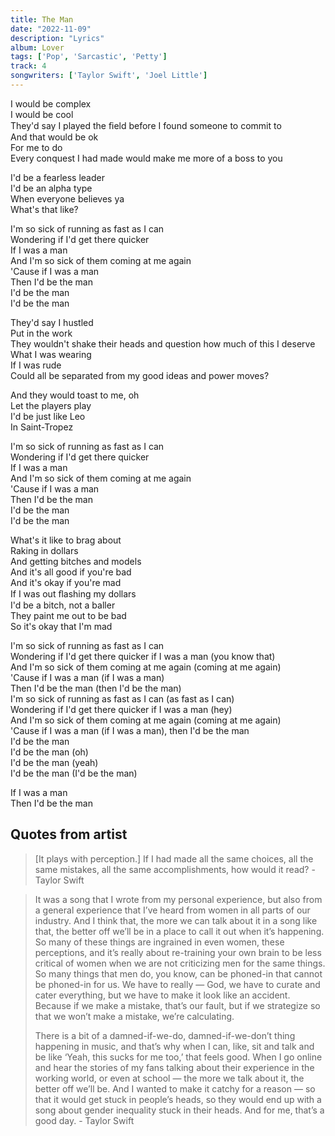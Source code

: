 ```yaml
---
title: The Man
date: "2022-11-09"
description: "Lyrics"
album: Lover
tags: ['Pop', 'Sarcastic', 'Petty']
track: 4
songwriters: ['Taylor Swift', 'Joel Little']
---
```

<p className="verse-one">
I would be complex <br />
I would be cool <br />
They'd say I played the ﬁeld before I found someone to commit to <br />
And that would be ok <br />
For me to do <br />
Every conquest I had made would make me more of a boss to you <br />
</p>
<p className="pre-chorus">
I'd be a fearless leader <br />
I'd be an alpha type <br />
When everyone believes ya <br />
What's that like? <br />
</p>
<p className="chorus">
I'm so sick of running as fast as I can <br />
Wondering if I'd get there quicker <br />
If I was a man <br />
And I'm so sick of them coming at me again <br />
'Cause if I was a man <br />
Then I'd be the man <br />
I'd be the man <br />
I'd be the man <br />
</p>
<p className="verse-two">
They'd say I hustled <br />
Put in the work <br />
They wouldn't shake their heads and question how much of this I deserve <br />
What I was wearing <br />
If I was rude <br />
Could all be separated from my good ideas and power moves? <br />
</p>
<p className="pre-chorus">
And they would toast to me, oh <br />
Let the players play <br />
I'd be just like Leo <br />
In Saint-Tropez <br />
</p>
<p className="chorus">
I'm so sick of running as fast as I can <br />
Wondering if I'd get there quicker <br />
If I was a man <br />
And I'm so sick of them coming at me again <br />
'Cause if I was a man <br />
Then I'd be the man <br />
I'd be the man <br />
I'd be the man <br />
</p>
<p className="bridge">
What's it like to brag about <br />
Raking in dollars <br />
And getting bitches and models <br />
And it's all good if you're bad <br />
And it's okay if you're mad <br />
If I was out ﬂashing my dollars <br />
I'd be a bitch, not a baller <br />
They paint me out to be bad <br />
So it's okay that I'm mad <br />
</p>
<p className="chorus">
I'm so sick of running as fast as I can <br />
Wondering if I'd get there quicker if I was a man (you know that) <br />
And I'm so sick of them coming at me again (coming at me again) <br />
'Cause if I was a man (if I was a man) <br />
Then I'd be the man (then I'd be the man) <br />
I'm so sick of running as fast as I can (as fast as I can) <br />
Wondering if I'd get there quicker if I was a man (hey) <br />
And I'm so sick of them coming at me again (coming at me again) <br />
'Cause if I was a man (if I was a man), then I'd be the man <br />
I'd be the man <br />
I'd be the man (oh) <br />
I'd be the man (yeah) <br />
I'd be the man (I'd be the man) <br />
</p>
<p className="outro">
If I was a man <br />
Then I'd be the man <br />
</p>


## Quotes from artist

<blockquote>
[It plays with perception.] If I had made all the same choices, all the same mistakes, all the same accomplishments, how would it read? - Taylor Swift
</blockquote>

<blockquote>
It was a song that I wrote from my personal experience, but also from a general experience that I’ve heard from women in all parts of our industry. And I think that, the more we can talk about it in a song like that, the better off we’ll be in a place to call it out when it’s happening. So many of these things are ingrained in even women, these perceptions, and it’s really about re-training your own brain to be less critical of women when we are not criticizing men for the same things. So many things that men do, you know, can be phoned-in that cannot be phoned-in for us. We have to really — God, we have to curate and cater everything, but we have to make it look like an accident. Because if we make a mistake, that’s our fault, but if we strategize so that we won’t make a mistake, we’re calculating.

There is a bit of a damned-if-we-do, damned-if-we-don’t thing happening in music, and that’s why when I can, like, sit and talk and be like ‘Yeah, this sucks for me too,’ that feels good. When I go online and hear the stories of my fans talking about their experience in the working world, or even at school — the more we talk about it, the better off we’ll be. And I wanted to make it catchy for a reason — so that it would get stuck in people’s heads, so they would end up with a song about gender inequality stuck in their heads. And for me, that’s a good day. - Taylor Swift
</blockquote>
